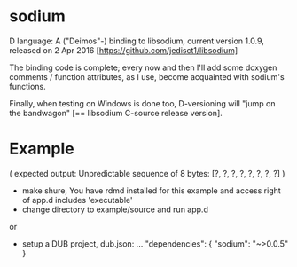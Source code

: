 # sodium


D language: A ("Deimos"-) binding to libsodium, current version 1.0.9, released on 2 Apr 2016 [https://github.com/jedisct1/libsodium]

The binding code is complete; every now and then I'll add some doxygen comments / function attributes, as I use, become acquainted with sodium's functions.

Finally, when testing on Windows is done too, D-versioning will "jump on the bandwagon" [== libsodium C-source release version].


# Example
( expected output: Unpredictable sequence of 8 bytes: [?, ?, ?, ?, ?, ?, ?, ?] )
- make shure, You have rdmd installed for this example and access right of app.d includes 'executable'
- change directory to example/source and run app.d

or
- setup a DUB project, dub.json: ... "dependencies": { "sodium": "~>0.0.5" }
